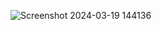 ![Screenshot 2024-03-19 144136](https://github.com/Tyjoong/MyFragment/assets/110068363/5dda3f79-0ba2-4f41-9820-e8048eaa9777)
